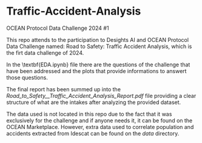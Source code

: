 # Traffic-Accident-Analysis
OCEAN Protocol Data Challenge 2024 #1

This repo attends to the participation to Desights AI and OCEAN Protocol Data Challenge named: Road to Safety: Traffic Accident Analysis, which is the firt data challenge of 2024.

In the \textbf{EDA.ipynb} file there are the questions of the challenge that have been addressed and the plots that provide informations to answert those questions.

The final report has been summed up into the *Road_to_Safety__Traffic_Accident_Analysis_Report.pdf* file providing a clear structure of what are the intakes after analyzing the provided dataset.

The data used is not located in this repo due to the fact that it was exclusively for the challenge and if anyone needs it, it can be found on the OCEAN Marketplace. However, extra data used to correlate population and accidents extracted from Idescat can be found on the *data* directory.





